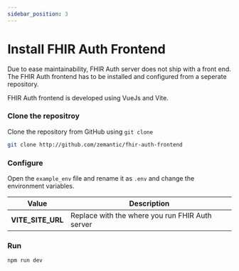 ```yaml
---
sidebar_position: 3
---
```


# Install FHIR Auth Frontend

Due to ease maintainability, FHIR Auth server does not ship with a front end. The FHIR Auth frontend has to be installed and configured from a seperate repository.

FHIR Auth frontend is developed using VueJs and Vite.

### Clone the repositroy

Clone the repository from GitHub using `git clone`

```bash
git clone http://github.com/zemantic/fhir-auth-frontend
```

### Configure

Open the `example_env` file and rename it as `.env` and change the environment variables.

| **Value**         | Description                                     |
| ----------------- | ----------------------------------------------- |
| **VITE_SITE_URL** | Replace with the where you run FHIR Auth server |

### Run

```bash
npm run dev
```
